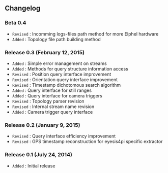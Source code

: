 ## Changelog

### Beta 0.4

- `Revised` : Incomming logs-files path method for more Elphel hardware
- `Added` : Topology file path building method

### Release 0.3 (February 12, 2015)

- `Added` : Simple error management on streams
- `Added` : Methods for query structure information access
- `Revised` : Position query interface improvement
- `Revised` : Orientation query interface improvement
- `Revised` : Timestamp dichotomous search algorithm
- `Added` : Query interface for still ranges
- `Added` : Query interface for camera triggers
- `Revised` : Topology parser revision
- `Revised` : Internal stream name revision
- `Added` : Camera trigger query interface

### Release 0.2 (January 9, 2015)

- `Revised` : Query interface efficiency improvement
- `Revised` : GPS timestamp reconstruction for eyesis4pi specific extractor

### Release 0.1 (July 24, 2014)

- `Added` : Initial release
